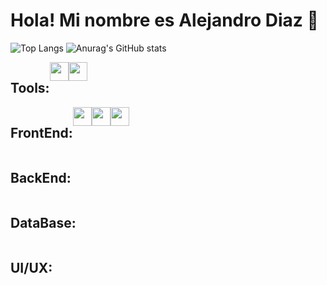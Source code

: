 <h1 align="left">Hola! Mi nombre es Alejandro Diaz 👋</h1>

![Top Langs](https://github-readme-stats.vercel.app/api/top-langs/?username=Dev-Alejo&show_icons=true&theme=codeSTACKr)
![Anurag's GitHub stats](https://github-readme-stats.vercel.app/api?username=Dev-Alejo&show_icons=true&theme=codeSTACKr)

<div style="display: flex">
  <h2>Tools: </h2>
  <img heigth="20" width="30" src="https://cdn.jsdelivr.net/gh/devicons/devicon/icons/git/git-original.svg" />
  <img heigth="20" width="30" src="https://cdn.jsdelivr.net/gh/devicons/devicon/icons/vscode/vscode-original.svg" />
</div>

<div style="display: flex">
  <h2>FrontEnd: </h2>
  <img heigth="20" width="30" src="https://cdn.jsdelivr.net/gh/devicons/devicon/icons/html5/html5-original.svg" />
  <img heigth="20" width="30" src="https://cdn.jsdelivr.net/gh/devicons/devicon/icons/css3/css3-original.svg" />
  <img heigth="20" width="30" src="https://cdn.jsdelivr.net/gh/devicons/devicon/icons/javascript/javascript-original.svg" />
</div>

<div style="display: flex">
  <h2>BackEnd: </h2>
</div>

<div style="display: flex">
  <h2>DataBase: </h2>
</div>

<div style="display: flex">
  <h2>UI/UX: </h2>
</div>
